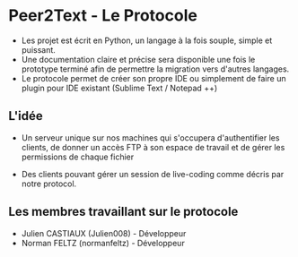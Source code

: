 # Peer2Text - Le Protocole #

* Les projet est écrit en Python, un langage à la fois souple, simple et puissant. 
* Une documentation claire et précise sera disponible une fois le prototype terminé afin de permettre la migration vers d'autres langages.
* Le protocole permet de créer son propre IDE ou simplement de faire un plugin pour IDE existant (Sublime Text / Notepad ++)

## L'idée ##

* Un serveur unique sur nos machines qui s'occupera d'authentifier les clients, de donner un accès FTP à son espace de travail et de gérer les permissions de chaque fichier

* Des clients pouvant gérer un session de live-coding comme décris par notre protocol.

## Les membres travaillant sur le protocole ##

* Julien CASTIAUX (Julien008) - Développeur
* Norman FELTZ (normanfeltz) - Développeur